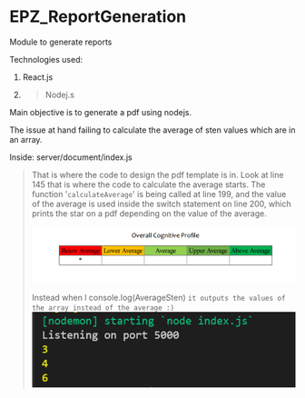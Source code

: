 # EPZ_ReportGeneration

Module to generate reports

Technologies used:

1. React.js
2. > Nodej.s
   >

Main objective is to generate a pdf using nodejs.

The issue at hand failing to calculate the average of sten values which are in an array.

Inside: server/document/index.js

> That is where the code to design the pdf template is in. Look at line 145 that is where the code to calculate the average starts. The function '`calculateAverage`' is being called at line 199, and the value of the average is used inside the switch statement on line 200, which prints the star on a pdf depending on the value of the average.
>
> ![1633073285183.png](image/README/1633073285183.png)
>
> Instead when l console.log(AverageSten) `it outputs the values of the array instead of the average :)`![1633073196929.png](image/README/1633073196929.png)
